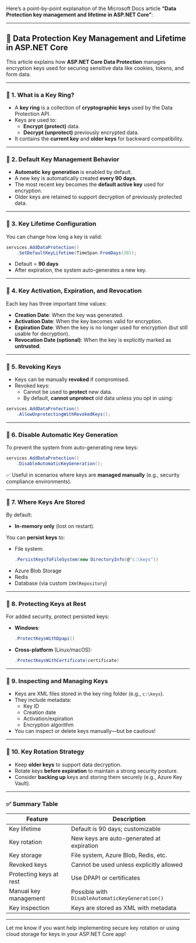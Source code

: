Here’s a point-by-point explanation of the Microsoft Docs article **“Data Protection key management and lifetime in ASP.NET Core”**:

---

## 🔑 Data Protection Key Management and Lifetime in ASP.NET Core

This article explains how **ASP.NET Core Data Protection** manages encryption keys used for securing sensitive data like cookies, tokens, and form data.

---

### 🔹 1. **What is a Key Ring?**

- A **key ring** is a collection of **cryptographic keys** used by the Data Protection API.
- Keys are used to:
    - **Encrypt (protect)** data.
    - **Decrypt (unprotect)** previously encrypted data.
- It contains the **current key** and **older keys** for backward compatibility.

---

### 🔹 2. **Default Key Management Behavior**

- **Automatic key generation** is enabled by default.
- A new key is automatically created **every 90 days**.
- The most recent key becomes the **default active key** used for encryption.
- Older keys are retained to support decryption of previously protected data.

---

### 🔹 3. **Key Lifetime Configuration**

You can change how long a key is valid:

```csharp
services.AddDataProtection()
    .SetDefaultKeyLifetime(TimeSpan.FromDays(30));
```

- Default = **90 days**
- After expiration, the system auto-generates a new key.

---

### 🔹 4. **Key Activation, Expiration, and Revocation**

Each key has three important time values:

- **Creation Date**: When the key was generated.
- **Activation Date**: When the key becomes valid for encryption.
- **Expiration Date**: When the key is no longer used for encryption (but still usable for decryption).
- **Revocation Date (optional)**: When the key is explicitly marked as **untrusted**.

---

### 🔹 5. **Revoking Keys**

- Keys can be manually **revoked** if compromised.
- Revoked keys:
    - Cannot be used to **protect** new data.
    - By default, **cannot unprotect** old data unless you opt in using:

```csharp
services.AddDataProtection()
    .AllowUnprotectingWithRevokedKeys();
```

---

### 🔹 6. **Disable Automatic Key Generation**

To prevent the system from auto-generating new keys:

```csharp
services.AddDataProtection()
    .DisableAutomaticKeyGeneration();
```

✅ Useful in scenarios where keys are **managed manually** (e.g., security compliance environments).

---

### 🔹 7. **Where Keys Are Stored**

By default:
- **In-memory only** (lost on restart).

You can **persist keys** to:
- File system:
  ```csharp
  .PersistKeysToFileSystem(new DirectoryInfo(@"c:\keys"))
  ```
- Azure Blob Storage
- Redis
- Database (via custom `IXmlRepository`)

---

### 🔹 8. **Protecting Keys at Rest**

For added security, protect persisted keys:

- **Windows**:
  ```csharp
  .ProtectKeysWithDpapi()
  ```

- **Cross-platform** (Linux/macOS):
  ```csharp
  .ProtectKeysWithCertificate(certificate)
  ```

---

### 🔹 9. **Inspecting and Managing Keys**

- Keys are XML files stored in the key ring folder (e.g., `c:\keys`).
- They include metadata:
    - Key ID
    - Creation date
    - Activation/expiration
    - Encryption algorithm
- You can inspect or delete keys manually—but be cautious!

---

### 🔹 10. **Key Rotation Strategy**

- Keep **older keys** to support data decryption.
- Rotate keys **before expiration** to maintain a strong security posture.
- Consider **backing up** keys and storing them securely (e.g., Azure Key Vault).

---

### ✅ Summary Table

| Feature                         | Description |
|----------------------------------|-------------|
| Key lifetime                    | Default is 90 days; customizable |
| Key rotation                    | New keys are auto-generated at expiration |
| Key storage                     | File system, Azure Blob, Redis, etc. |
| Revoked keys                    | Cannot be used unless explicitly allowed |
| Protecting keys at rest         | Use DPAPI or certificates |
| Manual key management           | Possible with `DisableAutomaticKeyGeneration()` |
| Key inspection                  | Keys are stored as XML with metadata |

---

Let me know if you want help implementing secure key rotation or using cloud storage for keys in your ASP.NET Core app!